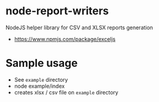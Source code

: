 # node-report-writers

NodeJS helper library for CSV and XLSX reports generation
  - https://www.npmjs.com/package/exceljs

# Sample usage
  - See `example` directory
  - node example/index
  - creates xlsx / csv file on `example` directory
